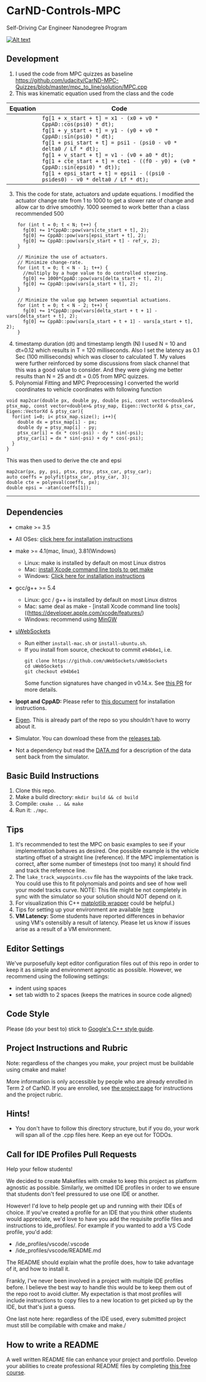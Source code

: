 # CarND-Controls-MPC
Self-Driving Car Engineer Nanodegree Program

[![Alt text](https://img.youtube.com/vi/5mLn6PW2Nw8/0.jpg)](https://www.youtube.com/watch?v=5mLn6PW2Nw8)


## Development
1. I used the code from MPC quizzes as baseline
https://github.com/udacity/CarND-MPC-Quizzes/blob/master/mpc_to_line/solution/MPC.cpp
2. This was kinematic equation used from the class and the code

| Equation | Code  |
| ----- | ------------- |
|  | `fg[1 + x_start + t] = x1 - (x0 + v0 * CppAD::cos(psi0) * dt);`<br>`fg[1 + y_start + t] = y1 - (y0 + v0 * CppAD::sin(psi0) * dt);`<br>`fg[1 + psi_start + t] = psi1 - (psi0 - v0 * delta0 / Lf * dt);`<br>`fg[1 + v_start + t] = v1 - (v0 + a0 * dt);`<br>`fg[1 + cte_start + t] = cte1 - ((f0 - y0) + (v0 * CppAD::sin(epsi0) * dt));`<br>`fg[1 + epsi_start + t] = epsi1 - ((psi0 - psides0) - v0 * delta0 / Lf * dt);`<br> |

3. This the code for state, actuators and update equations. I modified the actuator change rate from 1 to 1000 to get a slower rate of change and allow car to drive smoothly. 1000 seemed to work better than a class recommended 500
````
    for (int t = 0; t < N; t++) {
      fg[0] += 1*CppAD::pow(vars[cte_start + t], 2);
      fg[0] += CppAD::pow(vars[epsi_start + t], 2);
      fg[0] += CppAD::pow(vars[v_start + t] - ref_v, 2);
    }

    // Minimize the use of actuators.
    // Minimize change-rate.
    for (int t = 0; t < N - 1; t++) {
      //multiply by a huge value to do controlled steering.
      fg[0] += 1000*CppAD::pow(vars[delta_start + t], 2);
      fg[0] += CppAD::pow(vars[a_start + t], 2);
    }

    // Minimize the value gap between sequential actuations.
    for (int t = 0; t < N - 2; t++) {
      fg[0] += 1*CppAD::pow(vars[delta_start + t + 1] - vars[delta_start + t], 2);
      fg[0] += CppAD::pow(vars[a_start + t + 1] - vars[a_start + t], 2);
    }
````
4. timestamp duration (dt) and timestamp length (N)
I used N = 10 and dt=0.12 which results in T = 120 milliseconds. Also I set the latency as 0.1 Sec (100 milliseconds) which was closer to calculated T. My values were further reinforced by some discussions from slack channel that this was a good value to consider. And they were giving me better results than N = 25 and dt = 0.05 from MPC quizzes. 
5. Polynomial Fitting and MPC Preprocessing
I converted the world coordinates to vehicle coordinates with following function
````
void map2car(double px, double py, double psi, const vector<double>& ptsx_map, const vector<double>& ptsy_map, Eigen::VectorXd & ptsx_car, Eigen::VectorXd & ptsy_car){
  for(int i=0; i< ptsx_map.size(); i++){
    double dx = ptsx_map[i] - px;
    double dy = ptsy_map[i] - py;
    ptsx_car[i] = dx * cos(-psi) - dy * sin(-psi);
    ptsy_car[i] = dx * sin(-psi) + dy * cos(-psi);
  }
}
````
This was then used to derive the cte and epsi
````
map2car(px, py, psi, ptsx, ptsy, ptsx_car, ptsy_car);
auto coeffs = polyfit(ptsx_car, ptsy_car, 3);
double cte = polyeval(coeffs, px);
double epsi = -atan(coeffs[1]);
````

---

## Dependencies

* cmake >= 3.5
 * All OSes: [click here for installation instructions](https://cmake.org/install/)
* make >= 4.1(mac, linux), 3.81(Windows)
  * Linux: make is installed by default on most Linux distros
  * Mac: [install Xcode command line tools to get make](https://developer.apple.com/xcode/features/)
  * Windows: [Click here for installation instructions](http://gnuwin32.sourceforge.net/packages/make.htm)
* gcc/g++ >= 5.4
  * Linux: gcc / g++ is installed by default on most Linux distros
  * Mac: same deal as make - [install Xcode command line tools]((https://developer.apple.com/xcode/features/)
  * Windows: recommend using [MinGW](http://www.mingw.org/)
* [uWebSockets](https://github.com/uWebSockets/uWebSockets)
  * Run either `install-mac.sh` or `install-ubuntu.sh`.
  * If you install from source, checkout to commit `e94b6e1`, i.e.
    ```
    git clone https://github.com/uWebSockets/uWebSockets
    cd uWebSockets
    git checkout e94b6e1
    ```
    Some function signatures have changed in v0.14.x. See [this PR](https://github.com/udacity/CarND-MPC-Project/pull/3) for more details.

* **Ipopt and CppAD:** Please refer to [this document](https://github.com/udacity/CarND-MPC-Project/blob/master/install_Ipopt_CppAD.md) for installation instructions.
* [Eigen](http://eigen.tuxfamily.org/index.php?title=Main_Page). This is already part of the repo so you shouldn't have to worry about it.
* Simulator. You can download these from the [releases tab](https://github.com/udacity/self-driving-car-sim/releases).
* Not a dependency but read the [DATA.md](./DATA.md) for a description of the data sent back from the simulator.


## Basic Build Instructions

1. Clone this repo.
2. Make a build directory: `mkdir build && cd build`
3. Compile: `cmake .. && make`
4. Run it: `./mpc`.

## Tips

1. It's recommended to test the MPC on basic examples to see if your implementation behaves as desired. One possible example
is the vehicle starting offset of a straight line (reference). If the MPC implementation is correct, after some number of timesteps
(not too many) it should find and track the reference line.
2. The `lake_track_waypoints.csv` file has the waypoints of the lake track. You could use this to fit polynomials and points and see of how well your model tracks curve. NOTE: This file might be not completely in sync with the simulator so your solution should NOT depend on it.
3. For visualization this C++ [matplotlib wrapper](https://github.com/lava/matplotlib-cpp) could be helpful.)
4.  Tips for setting up your environment are available [here](https://classroom.udacity.com/nanodegrees/nd013/parts/40f38239-66b6-46ec-ae68-03afd8a601c8/modules/0949fca6-b379-42af-a919-ee50aa304e6a/lessons/f758c44c-5e40-4e01-93b5-1a82aa4e044f/concepts/23d376c7-0195-4276-bdf0-e02f1f3c665d)
5. **VM Latency:** Some students have reported differences in behavior using VM's ostensibly a result of latency.  Please let us know if issues arise as a result of a VM environment.

## Editor Settings

We've purposefully kept editor configuration files out of this repo in order to
keep it as simple and environment agnostic as possible. However, we recommend
using the following settings:

* indent using spaces
* set tab width to 2 spaces (keeps the matrices in source code aligned)

## Code Style

Please (do your best to) stick to [Google's C++ style guide](https://google.github.io/styleguide/cppguide.html).

## Project Instructions and Rubric

Note: regardless of the changes you make, your project must be buildable using
cmake and make!

More information is only accessible by people who are already enrolled in Term 2
of CarND. If you are enrolled, see [the project page](https://classroom.udacity.com/nanodegrees/nd013/parts/40f38239-66b6-46ec-ae68-03afd8a601c8/modules/f1820894-8322-4bb3-81aa-b26b3c6dcbaf/lessons/b1ff3be0-c904-438e-aad3-2b5379f0e0c3/concepts/1a2255a0-e23c-44cf-8d41-39b8a3c8264a)
for instructions and the project rubric.

## Hints!

* You don't have to follow this directory structure, but if you do, your work
  will span all of the .cpp files here. Keep an eye out for TODOs.

## Call for IDE Profiles Pull Requests

Help your fellow students!

We decided to create Makefiles with cmake to keep this project as platform
agnostic as possible. Similarly, we omitted IDE profiles in order to we ensure
that students don't feel pressured to use one IDE or another.

However! I'd love to help people get up and running with their IDEs of choice.
If you've created a profile for an IDE that you think other students would
appreciate, we'd love to have you add the requisite profile files and
instructions to ide_profiles/. For example if you wanted to add a VS Code
profile, you'd add:

* /ide_profiles/vscode/.vscode
* /ide_profiles/vscode/README.md

The README should explain what the profile does, how to take advantage of it,
and how to install it.

Frankly, I've never been involved in a project with multiple IDE profiles
before. I believe the best way to handle this would be to keep them out of the
repo root to avoid clutter. My expectation is that most profiles will include
instructions to copy files to a new location to get picked up by the IDE, but
that's just a guess.

One last note here: regardless of the IDE used, every submitted project must
still be compilable with cmake and make./

## How to write a README
A well written README file can enhance your project and portfolio.  Develop your abilities to create professional README files by completing [this free course](https://www.udacity.com/course/writing-readmes--ud777).

